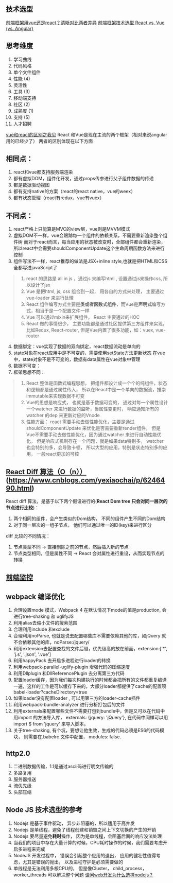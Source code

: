 ## 技术选型
[前端框架用vue还是react？清晰对比两者差异](https://juejin.im/post/5dad09be518825393e52d1bd)
[前端框架技术选型 React vs. Vue (vs. Angular)](https://juejin.im/post/5cf09ebbf265da1bcb4f1234)

## 思考维度
1. 学习曲线
2. 代码风格
3. 单个文件组件
4. 性能 (4)
5. 灵活性
6. 工具 (3)
7. 移动端支持
8. 社区 (2)
9. 成熟度 (1)
10. 支持 (5)
11. 人才招聘

[vue和react的区别之我见](https://www.jianshu.com/p/b7cd52868e95)
React 和Vue是现在主流的两个框架（相对来说angular用的已经少了）
两者的区别体现在以下方面
## 相同点：
1. react和vue都支持服务端渲染
2. 都有虚拟DOM，组件化开发，通过props传参进行父子组件数据的传递
3. 都是数据驱动视图
4. 都有支持native的方案（react的react native，vue的weex）
5. 都有状态管理（react有redux，vue有vuex）
## 不同点：
1. react严格上只能算是MVC的view层，vue则是MVVM模式
2. 虚拟DOM不一样，vue会跟踪每一个组件的依赖关系，不需要重新渲染整个组件树
而对于react而言，每当应用的状态被改变时，全部组件都会重新渲染，所以react中会需要shouldComponentUpdate这个生命周期函数方法来进行控制
3. 组件写法不一样，react推荐的做法是JSX+inline style,也就是把HTML和CSS全都写进javaScript了
> 1. react 的思路是 all in js ，通过js 来编写html , 设置通过js来操作css, 所以设计了jsx
> 2. Vue 是把html, js, css 组合到一起， 用各自的方式来处理， 主要通过vue-loader 来进行处理
> 3. React 组件编写方式主要是**类或者函数式组件**，而Vue是**声明式**编写方式，相当于是一个配置文件一样
> 4. Vue 可以通过mixin来扩展组件， React 主要通过的HOC
> 5. React 做的事情很少， 主要功能都是通过社区提供第三方组件来实现， 比如Redux, React-router, 但是Vue内置了很多功能，如：vuex, vue-router
4. 数据绑定：vue实现了数据的双向绑定，react数据流动是单向的
5. state对象在react应用中是不可变的，需要使用setState方法更新状态
在vue中，state对象不是不可变的，数据有data属性在vue对象中管理
6. 数据不可变： 
7. 框架思想不同： 
> 1. React 整体是函数式编程思想， 把组件都设计成一个个的纯组件，状态和逻辑都是通过属性传入， 所以在React中是一个单向的数据流，推崇immutable来实现数据不可变
> 2. Vue的思想是响应式， 也就是基于数据可变的， 通过对每一个属性设计一个watcher 来进行数据的监听，当属性变更时， 响应通知所有的watcher 的dep 来更新对应的Vnode
> 3. 性能方面： react 需要手动去做性能优化，主要是通过shouldComponentUpdate 来优化是否需要重新render组件， 但是Vue不需要手动去做性能优化，因为通过watcher 来进行自动性能优化，
> 但是响应式机制存在一个问题，就是如果data特别多， watcher 也会特别的多，会导致卡顿， 所以大型的应用，特别是状态特别多的应用， 一般react更加的可控


## [React Diff 算法（O（n））](https://www.infoq.cn/article/react-dom-diff/) (https://www.cnblogs.com/yexiaochai/p/6246490.html)
React diff 算法，是基于以下两个假设进行的(**React Dom tree 只会对同一层次的节点进行比较**)：
1. 两个相同的组件，会产生类似的Dom结构， 不同的组件产生不同的Dom结构
2. 对于同一层次的一组子节点， 他们可以通过唯一的ID(key)来进行区分

diff 比较的不同情况：
1. 节点类型不同 -> 直接删除之前的节点，然后插入新的节点
2. 节点类型相同，但是属性不同 -> React 会对属性进行重设，从而实现节点的转换

## [前端监控](https://mp.weixin.qq.com/s?__biz=MjM5MTA1MjAxMQ==&mid=2651225487&idx=1&sn=060f827234606cd3e9a3771d67af4d0f&chksm=bd49a40b8a3e2d1dc9ed064543e236312e99a63e50987ae143012967366a1f691eff67a8ae1b&scene=21#wechat_redirect)

## webpack 编译优化
1. 合理设置mode 模式，Webpack 4 在默认情况下mode的值是production, 会进行tree-shaking 和 uglifyJS
2. 利用alias去缩小文件的搜索范围
3. 合理利用include 和exclude
4. 合理利用noParse, 也就是说去配置哪些库不需要依赖其他的库，如jQuery 就不会依赖其他的库，noParse:/jquery/
5. 利用extension去配置查找的文件后缀，优先级高的放在前面，extension:['*', 'j.s', '.json', '.vue']
6. 利用happyPack 去开启多进程进行loader的转换
7. 利用webpack-parallel-uglify-plugin 增强代码的压缩速度
8. 利用Dllplugin 和DllReferencePlugin 去分离第三方代码
9. 配置loader缓存，因为我们每次构建执行的时候都会把所有的文件都重复编译一遍，这样的工作是可以缓存下来的，大部分loader都提供了cache的配置项babel-loader?cacheDirectory=true
10. 如果loader没有配置loader , 可以用第三方的loader-cache插件
11. 利用webpack-bundle-analyzer 进行分析打包后的文件
12. 利用externals来配置哪些文件不需要打包到bundle中，但是又可以在代码中用import 的方法导入库， externals: {jquery: 'jQuery'}, 在代码中同样可以用import $ from 'jquery' 来导入脚本。
13. 关于tree-shaking, 有个坑，要想让他生效，生成的代码必须是ES6的代码模块， 则需要在.babelrc 文件中配置， modules: false.


## http2.0
1. 二进制数据传输，1.1是通过ascii码进行明文传输的
2. 多路复用
3. 服务器推送
4. 流优先级
5. 头部压缩

## Node JS 技术选型的参考
1. Nodejs 是基于事件驱动， 异步非阻塞的，所以适用于高并发
2. Nodejs 是单线程，避免了线程创建和销毁之间上下文切换的产生的开销
3. Nodejs 要尽量避免**耗时**操作， 因为是单线程，会阻塞后面的响应没法处理
4. 当我们的项目中存在大量计算的时候，CPU耗时操作的时候，我们需要考虑开启多进程来完成
5. NodeJS 开发过程中， 错误会引起整个应用的退出， 应用的健壮性值得考虑，尤其是错误的抛出， 以及进程守护是必须需要做的
6. 单线程是无法利用多核CPU的， 但是像Cluster， child_process，worker_threads 可以解决整个问题
[请问web开发为什么选择nodejs？](http://www.imooc.com/wenda/detail/571232)
